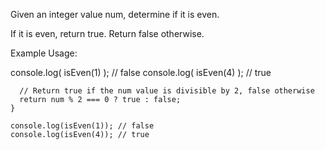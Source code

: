Given an integer value num, determine if it is even.

If it is even, return true. Return false otherwise.

Example Usage:

console.log( isEven(1) ); // false
console.log( isEven(4) ); // true

```function isEven(num) {
  // Return true if the num value is divisible by 2, false otherwise
  return num % 2 === 0 ? true : false;
}

console.log(isEven(1)); // false
console.log(isEven(4)); // true
```
